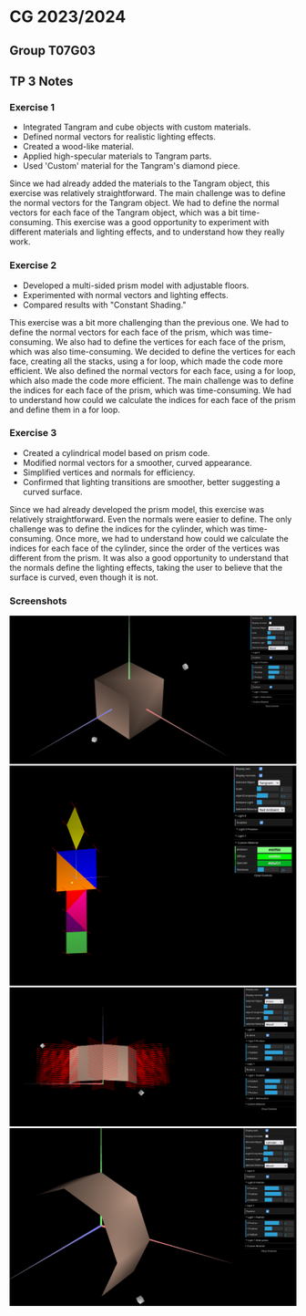# CG 2023/2024

## Group T07G03

## TP 3 Notes

### Exercise 1

- Integrated Tangram and cube objects with custom materials.
- Defined normal vectors for realistic lighting effects.
- Created a wood-like material.
- Applied high-specular materials to Tangram parts.
- Used 'Custom' material for the Tangram's diamond piece.

Since we had already added the materials to the Tangram object, this exercise was relatively straightforward. 
The main challenge was to define the normal vectors for the Tangram object. We had to define the normal vectors for each face of the Tangram object, which was a bit time-consuming.
This exercise was a good opportunity to experiment with different materials and lighting effects, and to understand how they really work.

### Exercise 2

- Developed a multi-sided prism model with adjustable floors.
- Experimented with normal vectors and lighting effects.
- Compared results with "Constant Shading."

This exercise was a bit more challenging than the previous one. We had to define the normal vectors for each face of the prism, which was time-consuming. We also had to define the vertices for each face of the prism, which was also time-consuming.
We decided to define the vertices for each face, creating all the stacks, using a for loop, which made the code more efficient. We also defined the normal vectors for each face, using a for loop, which also made the code more efficient. 
The main challenge was to define the indices for each face of the prism, which was time-consuming. We had to understand how could we calculate the indices for each face of the prism and define them in a for loop. 

### Exercise 3

- Created a cylindrical model based on prism code.
- Modified normal vectors for a smoother, curved appearance.
- Simplified vertices and normals for efficiency.
- Confirmed that lighting transitions are smoother, better suggesting a curved surface.

Since we had already developed the prism model, this exercise was relatively straightforward. Even the normals were easier to define. 
The only challenge was to define the indices for the cylinder, which was time-consuming. Once more, we had to understand how could we calculate the indices for each face of the cylinder, since the order of the vertices was different from the prism.
It was also a good opportunity to understand that the normals define the lighting effects, taking the user to believe that the surface is curved, even though it is not.


### Screenshots

![Wood Material](./screenshots/CG-t07g3-tp3-1.png)
![Exercise 1 - Final](./screenshots/CG-t07g3-tp3-2.png)
![Exercise 2 - Final](./screenshots/CG-t07g3-tp3-3.png)
![Exercise 3 - Final](./screenshots/CG-t07g3-tp3-4.png)
